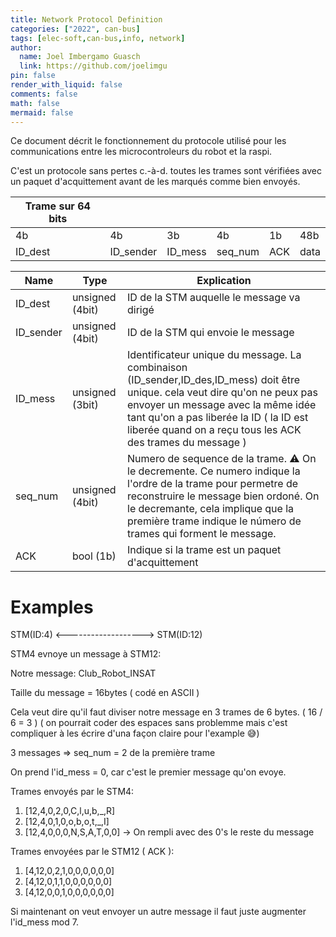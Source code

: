 ```yaml
---
title: Network Protocol Definition
categories: ["2022", can-bus]
tags: [elec-soft,can-bus,info, network]
author:
  name: Joel Imbergamo Guasch
  link: https://github.com/joelimgu
pin: false
render_with_liquid: false
comments: false
math: false
mermaid: false
---
```



Ce document décrit le fonctionnement du protocole utilisé pour les communications entre les microcontroleurs du robot et la raspi.

C'est un protocole sans pertes c.-à-d. toutes les trames sont vérifiées avec un paquet d'acquittement avant de les marqués comme bien envoyés.


| Trame sur 64 bits |                                       |         |         |     |      |
|-------------------|---------------------------------------|---------|---------|-----|------|
| 4b                | 4b                                    | 3b      | 4b      | 1b  | 48b  |
| ID_dest           | ID_sender                             | ID_mess | seq_num | ACK | data |


| Name      | Type            | Explication                                                                                                                                                                                                                                                                 |
|-----------|-----------------|-----------------------------------------------------------------------------------------------------------------------------------------------------------------------------------------------------------------------------------------------------------------------------|
| ID_dest   | unsigned (4bit) | ID de la STM auquelle le message va dirigé                                                                                                                                                                                                                                  |
| ID_sender | unsigned (4bit) | ID de la STM qui envoie le message                                                                                                                                                                                                                                          |
| ID_mess   | unsigned (3bit) | Identificateur unique du message. La combinaison (ID_sender,ID_des,ID_mess) doit être unique. cela veut dire qu'on ne peux pas envoyer un message avec la même idée tant qu'on a pas liberée la ID ( la ID est liberée quand on a reçu tous les ACK des trames du message ) |
| seq_num   | unsigned (4bit) | Numero de sequence de la trame. ⚠ On le decremente. Ce numero indique la l'ordre de la trame pour permetre de reconstruire le message bien ordoné. On le decremante, cela implique que la première trame indique le número de trames qui forment le message.                |
| ACK       | bool (1b)       | Indique si la trame est un paquet d'acquittement                                                                                                                                                                                                                            |


# Examples

STM(ID:4) <-------------------> STM(ID:12)

STM4 evnoye un message à STM12:

Notre message: Club_Robot_INSAT

Taille du message = 16bytes ( codé en ASCII )

Cela veut dire qu'il faut diviser notre message en 3 trames de 6 bytes. ( 16 / 6 = 3 ) ( on pourrait coder des espaces sans problemme mais c'est compliquer à les écrire d'una façon claire pour l'example 😅)

3 messages => seq_num = 2 de la première trame

On prend l'id_mess = 0, car c'est le premier message qu'on evoye.

Trames envoyés par le STM4:
1. [12,4,0,2,0,C,l,u,b,_,R]
2. [12,4,0,1,0,o,b,o,t,_,I]
3. [12,4,0,0,0,N,S,A,T,0,0] -> On rempli avec des 0's le reste du message

Trames envoyées par le STM12 ( ACK ):
1. [4,12,0,2,1,0,0,0,0,0,0]
2. [4,12,0,1,1,0,0,0,0,0,0]
3. [4,12,0,0,1,0,0,0,0,0,0]

Si maintenant on veut envoyer un autre message il faut juste augmenter l'id_mess mod 7.







